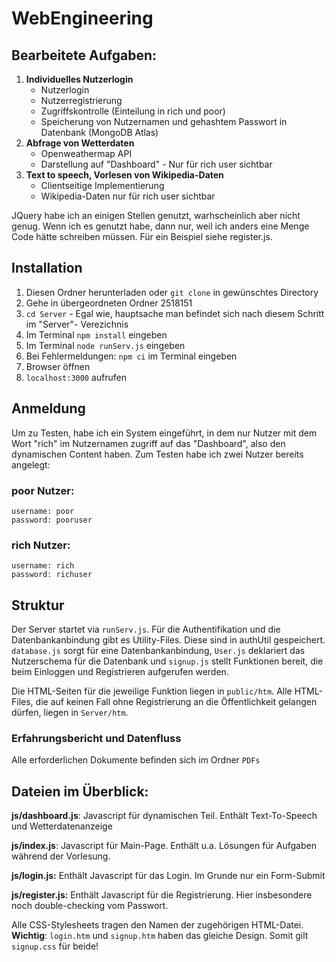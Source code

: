 # WebEngineering
## Bearbeitete Aufgaben:
1. **Individuelles Nutzerlogin**
     * Nutzerlogin
     * Nutzerregistrierung
     * Zugriffskontrolle (Einteilung in rich und poor)
     * Speicherung von Nutzernamen und gehashtem Passwort in Datenbank (MongoDB Atlas)
2. **Abfrage von Wetterdaten**
   * Openweathermap API
   * Darstellung auf "Dashboard" - Nur für rich user sichtbar
3. **Text to speech, Vorlesen von Wikipedia-Daten**
   * Clientseitige Implementierung
   * Wikipedia-Daten nur für rich user sichtbar   
  
  JQuery habe ich an einigen Stellen genutzt, warhscheinlich aber nicht genug. Wenn ich es genutzt habe, dann nur, weil ich anders eine Menge Code hätte schreiben müssen. Für ein Beispiel siehe register.js.

## Installation
 1. Diesen Ordner herunterladen oder `git clone` in gewünschtes Directory
 2. Gehe in übergeordneten Ordner 2518151
 3. `cd Server` - Egal wie, hauptsache man befindet sich nach diesem Schritt im "Server"- Verezichnis
 4. Im Terminal `npm install` eingeben
 5. Im Terminal `node runServ.js` eingeben
 6. Bei Fehlermeldungen: `npm ci` im Terminal eingeben
 7. Browser öffnen
 8. `localhost:3000` aufrufen

## Anmeldung
Um zu Testen, habe ich ein System eingeführt, in dem nur Nutzer mit dem Wort "rich" im Nutzernamen zugriff auf das "Dashboard", also den dynamischen Content haben. 
Zum Testen habe ich zwei Nutzer bereits angelegt:

### poor Nutzer:
    username: poor
    password: pooruser

### rich Nutzer:
    username: rich
    password: richuser
   
## Struktur
Der Server startet via `runServ.js`. Für die Authentifikation und die Datenbankanbindung gibt es Utility-Files. Diese sind in authUtil gespeichert. `database.js` sorgt für eine Datenbankanbindung, `User.js` deklariert das Nutzerschema für die Datenbank und `signup.js` stellt Funktionen bereit, die beim Einloggen und Registrieren aufgerufen werden. 

Die HTML-Seiten für die jeweilige Funktion liegen in `public/htm`. Alle HTML-Files, die auf keinen Fall ohne Registrierung an die Öffentlichkeit gelangen dürfen, liegen in `Server/htm`. 

###  Erfahrungsbericht und Datenfluss
Alle erforderlichen Dokumente befinden sich im Ordner `PDFs`


## Dateien im Überblick:
**js/dashboard.js**: Javascript für dynamischen Teil. Enthält Text-To-Speech und Wetterdatenanzeige

**js/index.js**: Javascript für Main-Page. Enthält u.a. Lösungen für Aufgaben während der Vorlesung.

**js/login.js:** Enthält Javascript für das Login. Im Grunde nur ein Form-Submit

**js/register.js:** Enthält Javascript für die Registrierung. Hier insbesondere noch double-checking vom Passwort.

Alle CSS-Stylesheets tragen den Namen der zugehörigen HTML-Datei. **Wichtig**: `login.htm` und `signup.htm` haben das gleiche Design. Somit gilt `signup.css` für beide!




